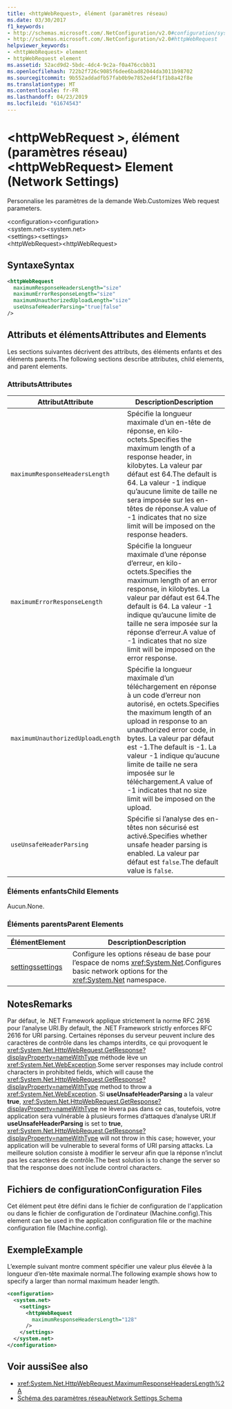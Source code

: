 ```yaml
---
title: <httpWebRequest>, élément (paramètres réseau)
ms.date: 03/30/2017
f1_keywords:
- http://schemas.microsoft.com/.NetConfiguration/v2.0#configuration/system.net/settings/httpWebRequest
- http://schemas.microsoft.com/.NetConfiguration/v2.0#httpWebRequest
helpviewer_keywords:
- <httpWebRequest> element
- httpWebRequest element
ms.assetid: 52acd9d2-5bdc-4dc4-9c2a-f0a476ccbb31
ms.openlocfilehash: 722b2f726c9085f6dee6bad82044da3011b98702
ms.sourcegitcommit: 9b552addadfb57fab0b9e7852ed4f1f1b8a42f8e
ms.translationtype: MT
ms.contentlocale: fr-FR
ms.lasthandoff: 04/23/2019
ms.locfileid: "61674543"
---
```

# <a name="httpwebrequest-element-network-settings"></a><span data-ttu-id="0a358-102">\<httpWebRequest >, élément (paramètres réseau)</span><span class="sxs-lookup"><span data-stu-id="0a358-102">\<httpWebRequest> Element (Network Settings)</span></span>
<span data-ttu-id="0a358-103">Personnalise les paramètres de la demande Web.</span><span class="sxs-lookup"><span data-stu-id="0a358-103">Customizes Web request parameters.</span></span>  
  
 <span data-ttu-id="0a358-104">\<configuration></span><span class="sxs-lookup"><span data-stu-id="0a358-104">\<configuration></span></span>  
<span data-ttu-id="0a358-105">\<system.net></span><span class="sxs-lookup"><span data-stu-id="0a358-105">\<system.net></span></span>  
<span data-ttu-id="0a358-106">\<settings></span><span class="sxs-lookup"><span data-stu-id="0a358-106">\<settings></span></span>  
<span data-ttu-id="0a358-107">\<httpWebRequest></span><span class="sxs-lookup"><span data-stu-id="0a358-107">\<httpWebRequest></span></span>  
  
## <a name="syntax"></a><span data-ttu-id="0a358-108">Syntaxe</span><span class="sxs-lookup"><span data-stu-id="0a358-108">Syntax</span></span>  
  
```xml  
<httpWebRequest  
  maximumResponseHeadersLength="size"  
  maximumErrorResponseLength="size"  
  maximumUnauthorizedUploadLength="size"  
  useUnsafeHeaderParsing="true|false"  
/>  
```  
  
## <a name="attributes-and-elements"></a><span data-ttu-id="0a358-109">Attributs et éléments</span><span class="sxs-lookup"><span data-stu-id="0a358-109">Attributes and Elements</span></span>  
 <span data-ttu-id="0a358-110">Les sections suivantes décrivent des attributs, des éléments enfants et des éléments parents.</span><span class="sxs-lookup"><span data-stu-id="0a358-110">The following sections describe attributes, child elements, and parent elements.</span></span>  
  
### <a name="attributes"></a><span data-ttu-id="0a358-111">Attributs</span><span class="sxs-lookup"><span data-stu-id="0a358-111">Attributes</span></span>  
  
|<span data-ttu-id="0a358-112">**Attribut**</span><span class="sxs-lookup"><span data-stu-id="0a358-112">**Attribute**</span></span>|<span data-ttu-id="0a358-113">**Description**</span><span class="sxs-lookup"><span data-stu-id="0a358-113">**Description**</span></span>|  
|-------------------|---------------------|  
|`maximumResponseHeadersLength`|<span data-ttu-id="0a358-114">Spécifie la longueur maximale d’un en-tête de réponse, en kilo-octets.</span><span class="sxs-lookup"><span data-stu-id="0a358-114">Specifies the maximum length of a response header, in kilobytes.</span></span> <span data-ttu-id="0a358-115">La valeur par défaut est 64.</span><span class="sxs-lookup"><span data-stu-id="0a358-115">The default is 64.</span></span> <span data-ttu-id="0a358-116">La valeur -1 indique qu’aucune limite de taille ne sera imposée sur les en-têtes de réponse.</span><span class="sxs-lookup"><span data-stu-id="0a358-116">A value of -1 indicates that no size limit will be imposed on the response headers.</span></span>|  
|`maximumErrorResponseLength`|<span data-ttu-id="0a358-117">Spécifie la longueur maximale d’une réponse d’erreur, en kilo-octets.</span><span class="sxs-lookup"><span data-stu-id="0a358-117">Specifies the maximum length of an error response, in kilobytes.</span></span> <span data-ttu-id="0a358-118">La valeur par défaut est 64.</span><span class="sxs-lookup"><span data-stu-id="0a358-118">The default is 64.</span></span> <span data-ttu-id="0a358-119">La valeur -1 indique qu’aucune limite de taille ne sera imposée sur la réponse d’erreur.</span><span class="sxs-lookup"><span data-stu-id="0a358-119">A value of -1 indicates that no size limit will be imposed on the error response.</span></span>|  
|`maximumUnauthorizedUploadLength`|<span data-ttu-id="0a358-120">Spécifie la longueur maximale d’un téléchargement en réponse à un code d’erreur non autorisé, en octets.</span><span class="sxs-lookup"><span data-stu-id="0a358-120">Specifies the maximum length of an upload in response to an unauthorized error code, in bytes.</span></span> <span data-ttu-id="0a358-121">La valeur par défaut est -1.</span><span class="sxs-lookup"><span data-stu-id="0a358-121">The default is -1.</span></span> <span data-ttu-id="0a358-122">La valeur -1 indique qu’aucune limite de taille ne sera imposée sur le téléchargement.</span><span class="sxs-lookup"><span data-stu-id="0a358-122">A value of -1 indicates that no size limit will be imposed on the upload.</span></span>|  
|`useUnsafeHeaderParsing`|<span data-ttu-id="0a358-123">Spécifie si l’analyse des en-têtes non sécurisé est activé.</span><span class="sxs-lookup"><span data-stu-id="0a358-123">Specifies whether unsafe header parsing is enabled.</span></span> <span data-ttu-id="0a358-124">La valeur par défaut est `false`.</span><span class="sxs-lookup"><span data-stu-id="0a358-124">The default value is `false`.</span></span>|  
  
### <a name="child-elements"></a><span data-ttu-id="0a358-125">Éléments enfants</span><span class="sxs-lookup"><span data-stu-id="0a358-125">Child Elements</span></span>  
 <span data-ttu-id="0a358-126">Aucun.</span><span class="sxs-lookup"><span data-stu-id="0a358-126">None.</span></span>  
  
### <a name="parent-elements"></a><span data-ttu-id="0a358-127">Éléments parents</span><span class="sxs-lookup"><span data-stu-id="0a358-127">Parent Elements</span></span>  
  
|<span data-ttu-id="0a358-128">**Élément**</span><span class="sxs-lookup"><span data-stu-id="0a358-128">**Element**</span></span>|<span data-ttu-id="0a358-129">**Description**</span><span class="sxs-lookup"><span data-stu-id="0a358-129">**Description**</span></span>|  
|-----------------|---------------------|  
|[<span data-ttu-id="0a358-130">settings</span><span class="sxs-lookup"><span data-stu-id="0a358-130">settings</span></span>](../../../../../docs/framework/configure-apps/file-schema/network/settings-element-network-settings.md)|<span data-ttu-id="0a358-131">Configure les options réseau de base pour l’espace de noms <xref:System.Net>.</span><span class="sxs-lookup"><span data-stu-id="0a358-131">Configures basic network options for the <xref:System.Net> namespace.</span></span>|  
  
## <a name="remarks"></a><span data-ttu-id="0a358-132">Notes</span><span class="sxs-lookup"><span data-stu-id="0a358-132">Remarks</span></span>  
 <span data-ttu-id="0a358-133">Par défaut, le .NET Framework applique strictement la norme RFC 2616 pour l’analyse URI.</span><span class="sxs-lookup"><span data-stu-id="0a358-133">By default, the .NET Framework strictly enforces RFC 2616 for URI parsing.</span></span> <span data-ttu-id="0a358-134">Certaines réponses du serveur peuvent inclure des caractères de contrôle dans les champs interdits, ce qui provoquent le <xref:System.Net.HttpWebRequest.GetResponse?displayProperty=nameWithType> méthode lève un <xref:System.Net.WebException>.</span><span class="sxs-lookup"><span data-stu-id="0a358-134">Some server responses may include control characters in prohibited fields, which will cause the <xref:System.Net.HttpWebRequest.GetResponse?displayProperty=nameWithType> method to throw a <xref:System.Net.WebException>.</span></span> <span data-ttu-id="0a358-135">Si **useUnsafeHeaderParsing** a la valeur **true**, <xref:System.Net.HttpWebRequest.GetResponse?displayProperty=nameWithType> ne lèvera pas dans ce cas, toutefois, votre application sera vulnérable à plusieurs formes d’attaques d’analyse URI.</span><span class="sxs-lookup"><span data-stu-id="0a358-135">If **useUnsafeHeaderParsing** is set to **true**, <xref:System.Net.HttpWebRequest.GetResponse?displayProperty=nameWithType> will not throw in this case; however, your application will be vulnerable to several forms of URI parsing attacks.</span></span> <span data-ttu-id="0a358-136">La meilleure solution consiste à modifier le serveur afin que la réponse n’inclut pas les caractères de contrôle.</span><span class="sxs-lookup"><span data-stu-id="0a358-136">The best solution is to change the server so that the response does not include control characters.</span></span>  
  
## <a name="configuration-files"></a><span data-ttu-id="0a358-137">Fichiers de configuration</span><span class="sxs-lookup"><span data-stu-id="0a358-137">Configuration Files</span></span>  
 <span data-ttu-id="0a358-138">Cet élément peut être défini dans le fichier de configuration de l'application ou dans le fichier de configuration de l'ordinateur (Machine.config).</span><span class="sxs-lookup"><span data-stu-id="0a358-138">This element can be used in the application configuration file or the machine configuration file (Machine.config).</span></span>  
  
## <a name="example"></a><span data-ttu-id="0a358-139">Exemple</span><span class="sxs-lookup"><span data-stu-id="0a358-139">Example</span></span>  
 <span data-ttu-id="0a358-140">L’exemple suivant montre comment spécifier une valeur plus élevée à la longueur d’en-tête maximale normal.</span><span class="sxs-lookup"><span data-stu-id="0a358-140">The following example shows how to specify a larger than normal maximum header length.</span></span>  
  
```xml  
<configuration>  
  <system.net>  
    <settings>  
      <httpWebRequest  
        maximumResponseHeadersLength="128"  
      />  
    </settings>  
  </system.net>  
</configuration>  
```  
  
## <a name="see-also"></a><span data-ttu-id="0a358-141">Voir aussi</span><span class="sxs-lookup"><span data-stu-id="0a358-141">See also</span></span>

- <xref:System.Net.HttpWebRequest.MaximumResponseHeadersLength%2A>
- [<span data-ttu-id="0a358-142">Schéma des paramètres réseau</span><span class="sxs-lookup"><span data-stu-id="0a358-142">Network Settings Schema</span></span>](../../../../../docs/framework/configure-apps/file-schema/network/index.md)
